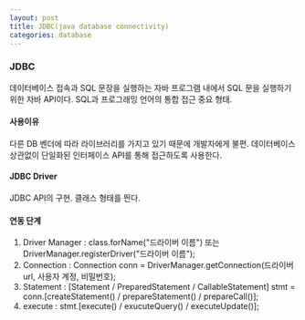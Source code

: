 ```yaml
---
layout: post
title: JDBC(java database connectivity)
categories: database
---
```

### JDBC
데이터베이스 접속과 SQL 문장을 실행하는 자바 프로그램 내에서 SQL 문을 실행하기 위한
자바 API이다. SQL과 프로그래밍 언어의 통합 접근 중요 형태.
#### 사용이유
다른 DB 벤더에 따라 라이브러리를 가지고 있기 때문에 개발자에게 불편.
데이터베이스 상관없이 단일화된 인터페이스 API를 통해 접근하도록 사용한다.

#### JDBC Driver
JDBC API의 구현. 클래스 형태를 띈다.

#### 연동 단계
1. Driver Manager : class.forName("드라이버 이름") 또는 DriverManager.registerDriver("드라이버 이름");
2. Connection : Connection conn = DriverManager.getConnection(드라이버 url, 사용자 계정, 비밀번호);
3. Statement : [Statement / PreparedStatement / CallableStatement] stmt = conn.[createStatement() / prepareStatement() / prepareCall()];
4. execute  : stmt.[execute() / exucuteQuery() / executeUpdate()];
